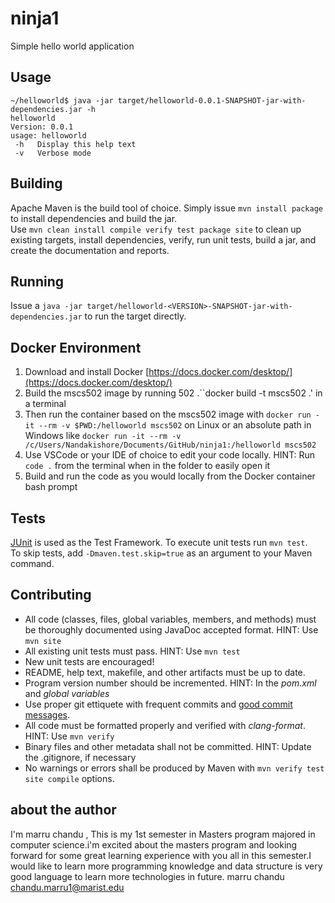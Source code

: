 # ninja1
Simple hello world application

## Usage
```
~/helloworld$ java -jar target/helloworld-0.0.1-SNAPSHOT-jar-with-dependencies.jar -h
helloworld
Version: 0.0.1
usage: helloworld
 -h   Display this help text
 -v   Verbose mode
```

## Building
Apache Maven is the build tool of choice.  Simply issue `mvn install package` to install dependencies and build the jar.  
Use `mvn clean install compile verify test package site` to clean up existing targets, install dependencies, verify, run unit tests, build a jar, and create the documentation and reports.

## Running
Issue a `java -jar target/helloworld-<VERSION>-SNAPSHOT-jar-with-dependencies.jar` to run the target directly.

## Docker Environment
1. Download and install Docker [https://docs.docker.com/desktop/](https://docs.docker.com/desktop/)
2. Build the mscs502 image by running 502 .``docker build -t mscs502 .' in a terminal
3. Then run the container based on the mscs502 image with `docker run -it --rm -v $PWD:/helloworld mscs502` on Linux or an absolute path in Windows like `docker run -it --rm -v /c/Users/Nandakishore/Documents/GitHub/ninja1:/helloworld mscs502`
4. Use VSCode or your IDE of choice to edit your code locally.  HINT: Run `code .` from the terminal when in the folder to easily open it
5. Build and run the code as you would locally from the Docker container bash prompt

## Tests
[JUnit](https://junit.org/junit5/) is used as the Test Framework. To execute unit tests run `mvn test`.  
To skip tests, add `-Dmaven.test.skip=true` as an argument to your Maven command.

## Contributing
- All code (classes, files, global variables, members, and methods) must be thoroughly documented using JavaDoc accepted format.  HINT: Use `mvn site`
- All existing unit tests must pass. HINT: Use `mvn test`
- New unit tests are encouraged!
- README, help text, makefile, and other artifacts must be up to date.
- Program version number should be incremented.  HINT: In the *pom.xml* and *global variables*
- Use proper git ettiquete with frequent commits and [good commit messages](https://cbea.ms/git-commit/).
- All code must be formatted properly and verified with *clang-format*.  HINT: Use `mvn verify`
- Binary files and other metadata shall not be committed. HINT: Update the .gitignore, if necessary
- No warnings or errors shall be produced by Maven with `mvn verify test site compile` options.


## about the author
 I'm marru chandu , This is my 1st semester in Masters program majored in computer science.i'm excited about the masters program and looking forward for some great learning experience with you all in this semester.I would like to learn more programming knowledge and data structure is very good language to learn more technologies in future.
 marru chandu chandu.marru1@marist.edu
